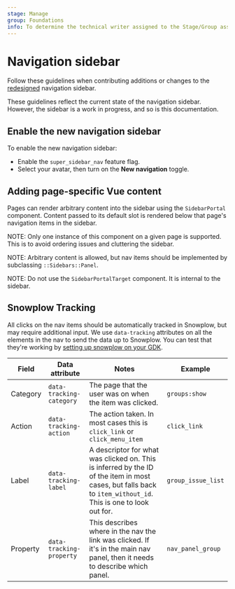 ```yaml
---
stage: Manage
group: Foundations
info: To determine the technical writer assigned to the Stage/Group associated with this page, see https://about.gitlab.com/handbook/product/ux/technical-writing/#assignments
---
```


# Navigation sidebar

Follow these guidelines when contributing additions or changes to the
[redesigned](https://gitlab.com/groups/gitlab-org/-/epics/9044) navigation
sidebar.

These guidelines reflect the current state of the navigation sidebar. However,
the sidebar is a work in progress, and so is this documentation.

## Enable the new navigation sidebar

To enable the new navigation sidebar:

- Enable the `super_sidebar_nav` feature flag.
- Select your avatar, then turn on the **New navigation** toggle.

## Adding page-specific Vue content

Pages can render arbitrary content into the sidebar using the `SidebarPortal`
component. Content passed to its default slot is rendered below that
page's navigation items in the sidebar.

NOTE:
Only one instance of this component on a given page is supported. This is to
avoid ordering issues and cluttering the sidebar.

NOTE:
Arbitrary content is allowed, but nav items should be implemented by
subclassing `::Sidebars::Panel`.

NOTE:
Do not use the `SidebarPortalTarget` component. It is internal to the sidebar.

## Snowplow Tracking

All clicks on the nav items should be automatically tracked in Snowplow, but may require additional input.
We use `data-tracking` attributes on all the elements in the nav to send the data up to Snowplow.
You can test that they're working by [setting up snowplow on your GDK](https://gitlab.com/gitlab-org/gitlab-development-kit/-/blob/main/doc/howto/snowplow_micro.md).

| Field | Data attribute | Notes | Example |
| -- | -- | -- | -- |
| Category | `data-tracking-category` | The page that the user was on when the item was clicked. | `groups:show` |
| Action | `data-tracking-action` | The action taken. In most cases this is `click_link` or `click_menu_item` | `click_link` |
| Label | `data-tracking-label` | A descriptor for what was clicked on. This is inferred by the ID of the item in most cases, but falls back to `item_without_id`. This is one to look out for. | `group_issue_list` |
| Property | `data-tracking-property` | This describes where in the nav the link was clicked. If it's in the main nav panel, then it needs to describe which panel. | `nav_panel_group` |
